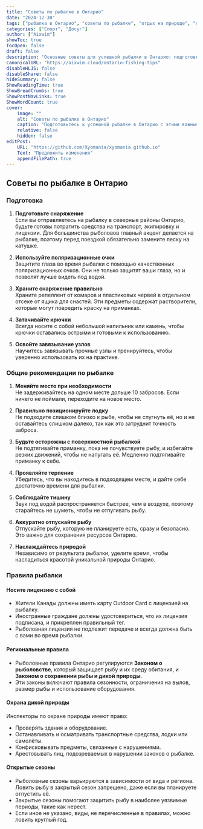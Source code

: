 ```yaml
---
title: "Советы по рыбалке в Онтарио"
date: "2024-12-30"
tags: ["рыбалка в Онтарио", "советы по рыбалке", "отдых на природе", "правила рыбалки"]
categories: ["Спорт", "Досуг"]
author: ["Aixwim"]
showToc: true
TocOpen: false
draft: false
description: "Основные советы для успешной рыбалки в Онтарио: подготовка, знание местных правил и руководства по рыбалке."
canonicalURL: "https://aixwim.cloud/ontario-fishing-tips"
disableHLJS: false
disableShare: false
hideSummary: false
ShowReadingTime: true
ShowBreadCrumbs: true
ShowPostNavLinks: true
ShowWordCount: true
cover:
    image: ""
    alt: "Советы по рыбалке в Онтарио"
    caption: "Подготовьтесь к успешной рыбалке в Онтарио с этими важными советами."
    relative: false
    hidden: false
editPost:
    URL: "https://github.com/Xyomania/xyomania.github.io"
    Text: "Предложить изменения"
    appendFilePath: true
---
```


## Советы по рыбалке в Онтарио

### **Подготовка**

1. **Подготовьте снаряжение**  
   Если вы отправляетесь на рыбалку в северные районы Онтарио, будьте готовы потратить средства на транспорт, экипировку и лицензии. Для большинства рыболовов главный акцент делается на рыбалке, поэтому перед поездкой обязательно замените леску на катушке.

2. **Используйте поляризационные очки**  
   Защитите глаза во время рыбалки с помощью качественных поляризационных очков. Они не только защитят ваши глаза, но и позволят лучше видеть под водой.

3. **Храните снаряжение правильно**  
   Храните репеллент от комаров и пластиковых червей в отдельном отсеке от ящика для снастей. Эти предметы содержат растворители, которые могут повредить краску на приманках.

4. **Затачивайте крючки**  
   Всегда носите с собой небольшой напильник или камень, чтобы крючки оставались острыми и готовыми к использованию.

5. **Освойте завязывание узлов**  
   Научитесь завязывать прочные узлы и тренируйтесь, чтобы уверенно использовать их на практике.

### **Общие рекомендации по рыбалке**

1. **Меняйте место при необходимости**  
   Не задерживайтесь на одном месте дольше 10 забросов. Если ничего не поймали, переходите на новое место.

2. **Правильно позиционируйте лодку**  
   Не подходите слишком близко к рыбе, чтобы не спугнуть её, но и не оставайтесь слишком далеко, так как это затруднит точность заброса.

3. **Будьте осторожны с поверхностной рыбалкой**  
   Не подтягивайте приманку, пока не почувствуете рыбу, и избегайте резких движений, чтобы не напугать её. Медленно подтягивайте приманку к себе.

4. **Проявляйте терпение**  
   Убедитесь, что вы находитесь в подходящем месте, и дайте себе достаточно времени для рыбалки.

5. **Соблюдайте тишину**  
   Звук под водой распространяется быстрее, чем в воздухе, поэтому старайтесь не шуметь, чтобы не отпугивать рыбу.

6. **Аккуратно отпускайте рыбу**  
   Отпускайте рыбу, которую не планируете есть, сразу и безопасно. Это важно для сохранения ресурсов Онтарио.

7. **Наслаждайтесь природой**  
   Независимо от результата рыбалки, уделите время, чтобы насладиться красотой уникальной природы Онтарио.

### **Правила рыбалки**

#### **Носите лицензию с собой**

- Жители Канады должны иметь карту Outdoor Card с лицензией на рыбалку.  
- Иностранные граждане должны удостовериться, что их лицензия подписана, и прикреплен правильный тег.  
- Рыболовная лицензия не подлежит передаче и всегда должна быть с вами во время рыбалки.

#### **Региональные правила**

- Рыболовные правила Онтарио регулируются **Законом о рыболовстве**, который защищает рыбу и их среду обитания, и **Законом о сохранении рыбы и дикой природы**.  
- Эти законы включают правила сезонности, ограничения на вылов, размер рыбы и использование оборудования.

#### **Охрана дикой природы**

Инспекторы по охране природы имеют право:

- Проверять здания и оборудование.  
- Останавливать и осматривать транспортные средства, лодки или самолёты.  
- Конфисковывать предметы, связанные с нарушениями.  
- Арестовывать лиц, подозреваемых в нарушении законов о рыбалке.

#### **Открытые сезоны**

- Рыболовные сезоны варьируются в зависимости от вида и региона. Ловить рыбу в закрытый сезон запрещено, даже если вы планируете отпустить её.  
- Закрытые сезоны помогают защитить рыбу в наиболее уязвимые периоды, такие как нерест.  
- Если иное не указано, виды, не перечисленные в правилах, можно ловить круглый год.
